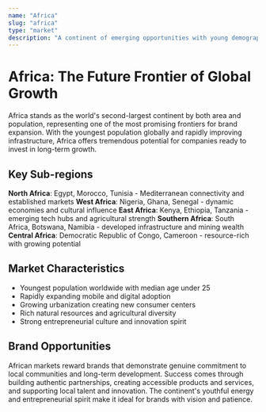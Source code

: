 ```yaml
---
name: "Africa"
slug: "africa"
type: "market"
description: "A continent of emerging opportunities with young demographics, rich resources, and rapidly developing economies"
---
```


# Africa: The Future Frontier of Global Growth

Africa stands as the world's second-largest continent by both area and population, representing one of the most promising frontiers for brand expansion. With the youngest population globally and rapidly improving infrastructure, Africa offers tremendous potential for companies ready to invest in long-term growth.

## Key Sub-regions

**North Africa**: Egypt, Morocco, Tunisia - Mediterranean connectivity and established markets
**West Africa**: Nigeria, Ghana, Senegal - dynamic economies and cultural influence
**East Africa**: Kenya, Ethiopia, Tanzania - emerging tech hubs and agricultural strength
**Southern Africa**: South Africa, Botswana, Namibia - developed infrastructure and mining wealth
**Central Africa**: Democratic Republic of Congo, Cameroon - resource-rich with growing potential

## Market Characteristics

- Youngest population worldwide with median age under 25
- Rapidly expanding mobile and digital adoption
- Growing urbanization creating new consumer centers
- Rich natural resources and agricultural diversity
- Strong entrepreneurial culture and innovation spirit

## Brand Opportunities

African markets reward brands that demonstrate genuine commitment to local communities and long-term development. Success comes through building authentic partnerships, creating accessible products and services, and supporting local talent and innovation. The continent's youthful energy and entrepreneurial spirit make it ideal for brands with vision and patience.